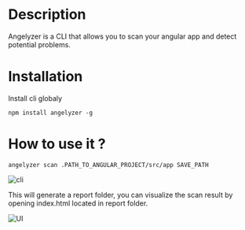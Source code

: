 
# Description 
Angelyzer is a CLI that allows you to scan your angular app and detect potential problems.

# Installation
Install cli globaly
```
npm install angelyzer -g
```
# How to use it ?
```
angelyzer scan .PATH_TO_ANGULAR_PROJECT/src/app SAVE_PATH
```

![cli](https://raw.githubusercontent.com/meyacine/angelyzer/master/angelyzer-cli.gif)

This will generate a report folder, you can visualize the scan result by opening index.html located in report folder.  

![UI](https://raw.githubusercontent.com/meyacine/angelyzer/master/angelyzer-ui.gif)